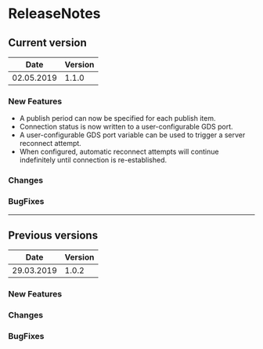# ReleaseNotes

## Current version

| Date       | Version     |
|------------|-------------|
| 02.05.2019 | 1.1.0       |

### New Features

- A publish period can now be specified for each publish item.
- Connection status is now written to a user-configurable GDS port.
- A user-configurable GDS port variable can be used to trigger a server reconnect attempt.
- When configured, automatic reconnect attempts will continue indefinitely until connection is re-established.

### Changes

### BugFixes

----------

## Previous versions

| Date       | Version     |
|------------|-------------|
| 29.03.2019 | 1.0.2       |

### New Features

### Changes

### BugFixes
